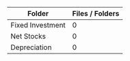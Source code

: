 | Folder           |   Files / Folders |
|------------------|-------------------|
| Fixed Investment |                 0 |
| Net Stocks       |                 0 |
| Depreciation     |                 0 |